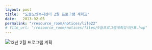 ```yaml
---
layout: post
title:  "도솔노인복지센터 2월 프로그램 계획표"
date:   2013-02-05
permalink: "/resource_room/notices/life22"
# file_url: "/resource_room/notices/files/9월프로그램계획및식단표.hwp"
---
```


![13년 2월 프로그램 계획](/resource_room/notices/files/13년2월프로그램계획및식단표.png)
